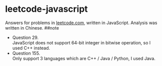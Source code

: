 # leetcode-javascript
Answers for problems in [leetcode.com](https://leetcode.com), written in JavaScript.
Analysis was written in Chinese.
##note
* Question 29.  
JavaScript does not support 64-bit integer in bitwise operation, so I used C++ instead.
* Question 155.  
Only support 3 languages which are C++ / Java / Python, I used Java.